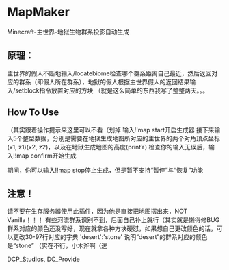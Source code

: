 # MapMaker
Minecraft-主世界-地狱生物群系投影自动生成
## 原理：
  主世界的假人不断地输入/locatebiome检查哪个群系距离自己最近，然后返回对应的群系（即假人所在群系），地狱的假人根据主世界假人的返回结果输入/setblock指令放置对应的方块
  （就是这么简单的东西我写了整整两天。。。


## How To Use
（其实跟着操作提示来这里可以不看（划掉
  输入!!map start开启生成器
  接下来输入5个整型数据，分别是需要在地狱生成地图所对应的主世界的两个对角顶点坐标(x1, z1)(x2, z2)，以及在地狱生成地图的高度(printY)
  检查你的输入无误后，输入!!map confirm开始生成
  
  期间，你可以输入!!map stop停止生成，但是暂不支持“暂停”与“恢复”功能
## 注意！
  请不要在生存服务器使用此插件，因为他是直接把地图摆出来，NOT Vanilla！！！
  有些河流群系识别不到，后面自己补上就行（其实就是懒得修BUG
  群系对应的颜色还没写好，现在就拿各种方块硬怼，如果想自己更改颜色的话，可以更改30-97行对应的字典
          'desert':'stone'
          说明“desert”的群系对应的颜色是“stone”
    （实在不行，小木斧啊（逃

DCP_Studios, DC_Provide
